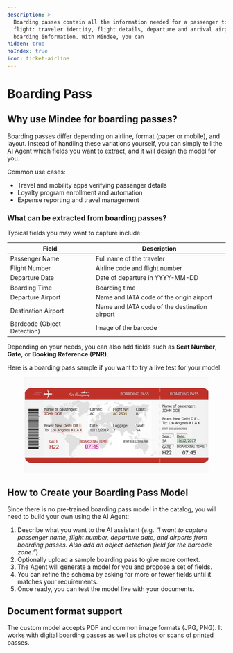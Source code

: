 ```yaml
---
description: >-
  Boarding passes contain all the information needed for a passenger to access a
  flight: traveler identity, flight details, departure and arrival airports, and
  boarding information. With Mindee, you can
hidden: true
noIndex: true
icon: ticket-airline
---
```


# Boarding Pass

## Why use Mindee for boarding passes?

Boarding passes differ depending on airline, format (paper or mobile), and layout. Instead of handling these variations yourself, you can simply tell the AI Agent which fields you want to extract, and it will design the model for you.

Common use cases:

* Travel and mobility apps verifying passenger details
* Loyalty program enrollment and automation
* Expense reporting and travel management

### What can be extracted from boarding passes?

Typical fields you may want to capture include:

| Field                       | Description                                   |
| --------------------------- | --------------------------------------------- |
| Passenger Name              | Full name of the traveler                     |
| Flight Number               | Airline code and flight number                |
| Departure Date              | Date of departure in YYYY-MM-DD               |
| Boarding Time               | Boarding time                                 |
| Departure Airport           | Name and IATA code of the origin airport      |
| Destination Airport         | Name and IATA code of the destination airport |
| Bardcode (Object Detection) | Image of the barcode                          |

Depending on your needs, you can also add fields such as **Seat Number**, **Gate**, or **Booking Reference (PNR)**.

Here is a boarding pass sample if you want to try a live test for your model:

<figure><img src="../.gitbook/assets/boarding-pass-sample.png" alt="the image of a boarding pass of John Doe"><figcaption></figcaption></figure>



## How to Create your Boarding Pass Model

Since there is no pre-trained boarding pass model in the catalog, you will need to build your own using the AI Agent:

1. Describe what you want to the AI assistant (e.g. _“I want to capture passenger name, flight number, departure date, and airports from boarding passes. Also add an object detection field for the barcode zone.”_)
2. Optionally upload a sample boarding pass to give more context.
3. The Agent will generate a model for you and propose a set of fields.
4. You can refine the schema by asking for more or fewer fields until it matches your requirements.
5. Once ready, you can test the model live with your documents.

## Document format support

The custom model accepts PDF and common image formats (JPG, PNG). It works with digital boarding passes as well as photos or scans of printed passes.

